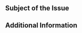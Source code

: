 <!--It is not necessary to remove the comments as they do not appear in the issue description.-->

<!--
Checklist before you create issue:
- Add matching labels (Priority and Type labels)
- If it is a user story, then use another format below. Look at issue #6
- Else, link to user story if applicable
-->

## Subject of the Issue
<!--What is the issue about? Link to user story if applicable with #{id}.-->

## Additional Information
<!--
Suggestion:
- Expected and current behaviour
- How to reproduce issue in a bullet point list
- Screenshots
-->
